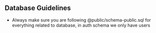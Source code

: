 ## Database Guidelines
- Always make sure you are following @public/schema-public.sql for everything related to database, in auth schema we only have users